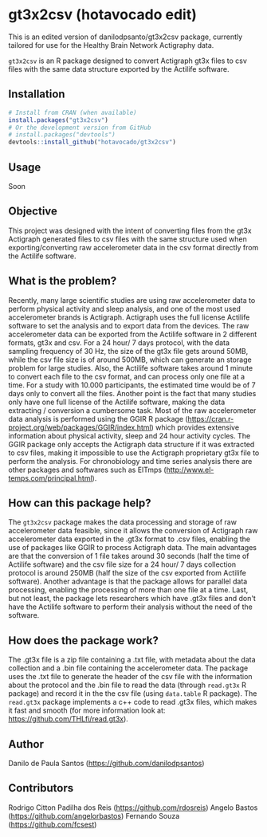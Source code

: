 # gt3x2csv (hotavocado edit)

This is an edited version of danilodpsanto/gt3x2csv package, currently tailored for use for the Healthy Brain Network Actigraphy data.

`gt3x2csv` is an R package designed to convert Actigraph gt3x files to csv files with the same data structure exported by the Actilife software.


## Installation

``` r
# Install from CRAN (when available)
install.packages("gt3x2csv")
# Or the development version from GitHub
# install.packages("devtools")
devtools::install_github("hotavocado/gt3x2csv")
```

## Usage

Soon

## Objective

This project was designed with the intent of converting files from the gt3x Actigraph generated files to csv files with the same structure used when exporting/converting raw accelerometer data in the csv format directly from the Actilife software.

## What is the problem? 

Recently, many large scientific studies are using raw accelerometer data to perform physical activity and sleep analysis, and one of the most used accelerometer brands is Actigraph. 
Actigraph uses the full license Actilife software to set the analysis and to export data from the devices. 
The raw accelerometer data can be exported from the Actilife software in 2 different formats, gt3x and csv. For a 24 hour/ 7 days protocol, with the data sampling frequency of 30 Hz, the size of the gt3x file gets around 50MB, while the csv file size is of around 500MB, which can generate an storage problem for large studies. Also, the Actilife software takes around 1 minute to convert each file to the csv format, and can process only one file at a time. For a study with 10.000 participants, the estimated time would be of 7 days only to convert all the files. 
Another point is the fact that many studies only have one full license of the Actilife software, making the data extracting / conversion a cumbersome task.
Most of the raw accelerometer data analysis is performed using the GGIR R package (https://cran.r-project.org/web/packages/GGIR/index.html) which provides extensive information about physical activity, sleep and 24 hour activity cycles. The GGIR package only accepts the Actigraph data structure if it was extracted to csv files, making it impossible to use the Actigraph proprietary gt3x file to perform the analysis.
For chronobiology and time series analysis there are other packages and softwares such as ElTmps (http://www.el-temps.com/principal.html).

## How can this package help?

The `gt3x2csv` package makes the data processing and storage of raw accelerometer data feasible, since it allows the conversion of Actigraph raw accelerometer data exported in the .gt3x format to .csv files, enabling the use of packages like GGIR to process Actigraph data. 
The main advantages are that the conversion of 1 file takes around 30 seconds (half the time of Actilife software) and the csv file size for a 24 hour/ 7 days collection protocol is around 250MB (half the size of the csv exported from Actilife software).
Another advantage is that the package allows for parallel data processing, enabling the processing of more than one file at a time.
Last, but not least, the package lets researchers which have .gt3x files and don't have the Actilife software to perform their analysis without the need of the software.

## How does the package work?

The .gt3x file is a zip file containing a .txt file, with metadata about the data collection and a .bin file containing the accelerometer data.
The package uses the .txt file to generate the header of the csv file with the information about the protocol and the .bin file to read the data (through `read.gt3x` R package) and record it in the the csv file (using `data.table` R package). The `read.gt3x` package implements a c++ code to read .gt3x files, which makes it fast and smooth (for more information look at: https://github.com/THLfi/read.gt3x). 

## Author

Danilo de Paula Santos (https://github.com/danilodpsantos)

## Contributors

Rodrigo Citton Padilha dos Reis (https://github.com/rdosreis)
Angelo Bastos (https://github.com/angelorbastos)
Fernando Souza (https://github.com/fcsest)
